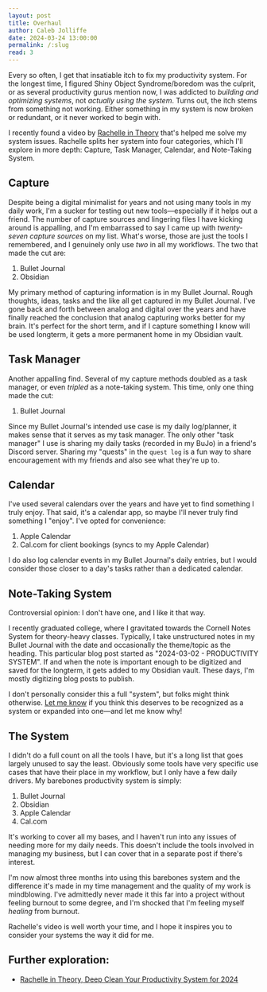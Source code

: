 ```yaml
---
layout: post
title: Overhaul
author: Caleb Jolliffe
date: 2024-03-24 13:00:00
permalink: /:slug
read: 3
---
```


Every so often, I get that insatiable itch to fix my productivity system. For the longest time, I figured Shiny Object Syndrome/boredom was the culprit, or as several productivity gurus mention now, I was addicted to *building and optimizing systems*, not *actually using the system*. Turns out, the itch stems from something not working. Either something in my system is now broken or redundant, or it never worked to begin with.

I recently found a video by [Rachelle in Theory](https://youtu.be/h1mbLqAsCJo?si=YPU3z4TAYdw8diWl) that's helped me solve my system issues. Rachelle splits her system into four categories, which I'll explore in more depth: Capture, Task Manager, Calendar, and Note-Taking System.

## Capture
Despite being a digital minimalist for years and not using many tools in my daily work, I'm a sucker for testing out new tools—especially if it helps out a friend. The number of capture sources and lingering files I have kicking around is appalling, and I'm embarrassed to say I came up with *twenty-seven capture sources* on my list. What's worse, those are just the tools I remembered, and I genuinely only use *two* in all my workflows. The two that made the cut are:

1. Bullet Journal
2. Obsidian

My primary method of capturing information is in my Bullet Journal. Rough thoughts, ideas, tasks and the like all get captured in my Bullet Journal. I've gone back and forth between analog and digital over the years and have finally reached the conclusion that analog capturing works better for my brain. It's perfect for the short term, and if I capture something I know will be used longterm, it gets a more permanent home in my Obsidian vault.

## Task Manager
Another appalling find. Several of my capture methods doubled as a task manager, or even *tripled* as a note-taking system. This time, only one thing made the cut:

1. Bullet Journal

Since my Bullet Journal's intended use case is my daily log/planner, it makes sense that it serves as my task manager. The only other "task manager" I use is sharing my daily tasks (recorded in my BuJo) in a friend's Discord server. Sharing my "quests" in the `quest log` is a fun way to share encouragement with my friends and also see what they're up to.

## Calendar
I've used several calendars over the years and have yet to find something I truly enjoy. That said, it's a calendar app, so maybe I'll never truly find something I "enjoy". I've opted for convenience:

1. Apple Calendar
2. Cal.com for client bookings (syncs to my Apple Calendar)

I do also log calendar events in my Bullet Journal's daily entries, but I would consider those closer to a day's tasks rather than a dedicated calendar.

## Note-Taking System
Controversial opinion: I don't have one, and I like it that way.

I recently graduated college, where I gravitated towards the Cornell Notes System for theory-heavy classes. Typically, I take unstructured notes in my Bullet Journal with the date and occasionally the theme/topic as the heading. This particular blog post started as "2024-03-02 - PRODUCTIVITY SYSTEM". If and when the note is important enough to be digitized and saved for the longterm, it gets added to my Obsidian vault. These days, I'm mostly digitizing blog posts to publish.

I don't personally consider this a full "system", but folks might think otherwise. [Let me know](mailto:calebjolliffe@proton.me) if you think this deserves to be recognized as a system or expanded into one—and let me know why!

## The System
I didn't do a full count on all the tools I have, but it's a long list that goes largely unused to say the least. Obviously some tools have very specific use cases that have their place in my workflow, but I only have a few daily drivers. My barebones productivity system is simply:

1. Bullet Journal
2. Obsidian
3. Apple Calendar
4. Cal.com

It's working to cover all my bases, and I haven't run into any issues of needing more for my daily needs. This doesn't include the tools involved in managing my business, but I can cover that in a separate post if there's interest.

I'm now almost three months into using this barebones system and the difference it's made in my time management and the quality of my work is mindblowing. I've admittedly never made it this far into a project without feeling burnout to some degree, and I'm shocked that I'm feeling myself *healing* from burnout.

Rachelle's video is well worth your time, and I hope it inspires you to consider your systems the way it did for me.

## Further exploration:
- [Rachelle in Theory, Deep Clean Your Productivity System for 2024](https://youtu.be/h1mbLqAsCJo?si=YPU3z4TAYdw8diWl)
